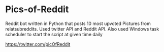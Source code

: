 # Pics-of-Reddit


Reddit bot written in Python that posts 10 most upvoted
Pictures from relatsubreddits. Used twitter API and
Reddit API. Also used Windows task scheduler to
start the script at given time daily

https://twitter.com/picOfReddit
